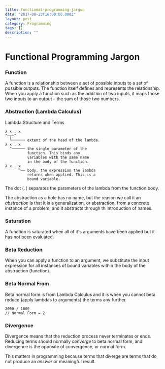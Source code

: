```yaml
---
title: functional-programming-jargon 
date: "2017-08-23T16:00:00.000Z"
layout: post
category: Programming
tags: []
description: ""
---
```


# Functional Programming Jargon

### Function

A function is a relationship between a set of possible inputs to a set of
possible outputs. The function itself defines and represents the relationship.
When you apply a function such as the addition of two inputs, it maps those two
inputs to an output – the sum of those two numbers.

### Abstraction (Lambda Calculus)

Lambda Structure and Terms

```
λ x . x
^─┬─^
  └────── extent of the head of the lambda.
λ x . x
  ^────── the single parameter of the
          function. This binds any
          variables with the same name
          in the body of the function.
λ x . x
      ^── body, the expression the lambda
          returns when applied. This is a
          bound variable.
```

The dot (`.`) separates the parameters of the lambda from the function body.

The abstraction as a hole has no name, but the reason we call it an
_abstraction_ is that it is a generalization, or abstraction, from a concrete
instance of a problem, and it abstracts through th introduction of names.

### Saturation

A function is saturated when all of it's arguments have been applied but it has
not been evaluated.

### Beta Reduction

When you can apply a function to an argument, we substitute the input expression
for all instances of bound variables within the body of the abstraction
(function).

### Beta Normal From

Beta normal form is from Lambda Calculus and it is when
you cannot beta reduce (apply lambdas to arguments) the terms any
further.

```
2000 / 1000
// Normal Form = 2
```

### Divergence

Divergence means that the reduction process never terminates or ends. Reducing
terms should normally _converge_ to beta normal form, and divergence is the
opposite of convergence, or normal form.

This matters in programming because terms that diverge are terms that do not
produce an _answer_ or meaningful result.

